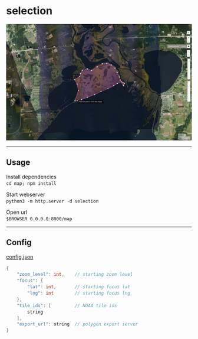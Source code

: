 # selection

![UI](screenshot.png)

---

## **Usage**

Install dependencies  
`cd map; npm install`

Start webserver   
`python3 -m http.server -d selection`

Open url  
`$BROWSER 0.0.0.0:8000/map`

---

## **Config**
[config.json](config.json)
```c
{
    "zoom_level": int,    // starting zoom level
    "focus": {
        "lat": int,       // starting focus lat
        "lng": int        // starting focus lng
    }, 
    "tile_ids": [         // NOAA tile ids
        string
    ],
    "export_url": string  // polygon export server
}
```